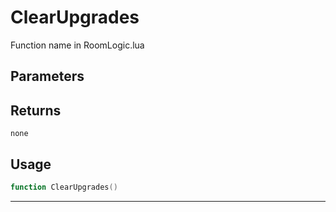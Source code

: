 # ClearUpgrades
Function name in RoomLogic.lua
## Parameters

## Returns
`none`
## Usage
```lua
function ClearUpgrades()
```
---
